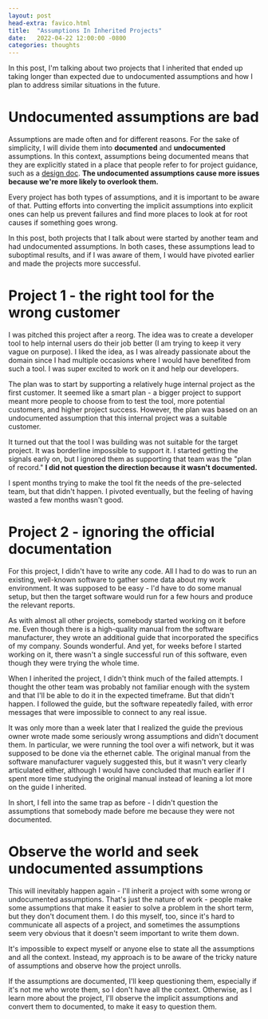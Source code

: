 ```yaml
---
layout: post
head-extra: favico.html
title:  "Assumptions In Inherited Projects"
date:   2022-04-22 12:00:00 -0800
categories: thoughts
---
```



In this post, I'm talking about two projects that I inherited that ended up taking longer than expected
due to undocumented assumptions and how I plan to address similar situations in the future.

# Undocumented assumptions are bad

Assumptions are made often and for different reasons. For the sake of simplicity, I will divide them into **documented** and **undocumented** assumptions.
In this context, assumptions being documented means that they are explicitly stated in a place that people refer to for project guidance, such as a [design doc](https://www.joelonsoftware.com/2000/10/02/painless-functional-specifications-part-1-why-bother/).
**The undocumented assumptions cause more issues because we're more likely to overlook them.**

<!--
For example, let's say we are planning a project, but we don't know if we can cover the costs.
If we document the assumption that we can cover the costs, it'll make it easier to question that
assumption as the project unfolds and we start suspecting that we can't cover the costs.
In the worst case, we will stop the project early and save us both time and money.
If the cost assumption isn't documented, we might not question it and risk wasting more
time and money on a project that we can't fund.
-->

Every project has both types of assumptions, and it is important to be aware of that.
Putting efforts into converting the implicit assumptions into explicit ones can help us prevent
failures and find more places to look at for root causes if something goes wrong.

In this post, both projects that I talk about were started by another team and had undocumented assumptions.
In both cases, these assumptions lead to suboptimal results, and if I was aware of
them, I would have pivoted earlier and made the projects more successful.


# Project 1 - the right tool for the wrong customer

I was pitched this project after a reorg.
The idea was to create a developer tool to help internal users do their job better (I am trying to keep it very vague on purpose).
I liked the idea, as I was already passionate about the domain since I had multiple occasions where I would have benefited from such a tool.
I was super excited to work on it and help our developers.

The plan was to start by supporting a relatively huge internal project as the first customer.
It seemed like a smart plan - a bigger project to support meant
more people to choose from to test the tool, more potential customers, and higher project success.
However, the plan was based on an undocumented assumption that this internal project was a suitable customer.


It turned out that the tool I was building was not suitable for the target project. It was borderline impossible to support it.
I started getting the signals early on, but I ignored them as supporting that team was the "plan of record."
**I did not question the direction because it wasn't documented.**

I spent months trying to make the tool fit the needs of the pre-selected team, but that didn't happen.
I pivoted eventually, but the feeling of having wasted a few months wasn't good.

# Project 2 - ignoring the official documentation

For this project, I didn't have to write any code.
All I had to do was to run an existing, well-known software to gather some data about my work environment.
It was supposed to be easy - I'd have to do some manual setup, but then the target software would run for a few hours and produce the relevant reports.

As with almost all other projects, somebody started working on it before me. Even though there is a high-quality manual from the software manufacturer,
they wrote an additional guide that incorporated the specifics of my company. Sounds wonderful.
And yet, for weeks before I started working on it, there wasn't a single successful run of this software, even though they were trying the whole time.

When I inherited the project, I didn't think much of the failed attempts. I thought the other team was probably not familiar enough with the system
and that I'll be able to do it in the expected timeframe. But that didn't happen. I followed the guide,
but the software repeatedly failed, with error messages that were impossible to connect to any real issue.

It was only more than a week later that I realized the guide the previous owner wrote made some seriously wrong assumptions and didn't document them.
In particular, we were running the tool over a wifi network, but it was supposed to be done via the ethernet cable.
The original manual from the software manufacturer vaguely suggested this, but it wasn't very clearly articulated either,
although I would have concluded that much earlier if I spent more time studying the original
manual instead of leaning a lot more on the guide I inherited.

In short, I fell into the same trap as before - I didn't question the assumptions that somebody made before me because they were not documented.

# Observe the world and seek undocumented assumptions

This will inevitably happen again - I'll inherit a project with some wrong or undocumented assumptions. That's just the nature of work - people
make some assumptions that make it easier to solve a problem in the short term, but they don't document them.
I do this myself, too, since it's hard to communicate all aspects of a project,
and sometimes the assumptions seem very obvious that it doesn't seem important to write them down.

It's impossible to expect myself or anyone else to state all the assumptions and all the context.
Instead, my approach is to be aware of the tricky nature of assumptions and observe how the project unrolls.

If the assumptions are documented, I'll keep questioning them, especially if it's not me who wrote them, so I don't have all the context.
Otherwise, as I learn more about the project, I'll observe the implicit assumptions
and convert them to documented, to make it easy to question them.
